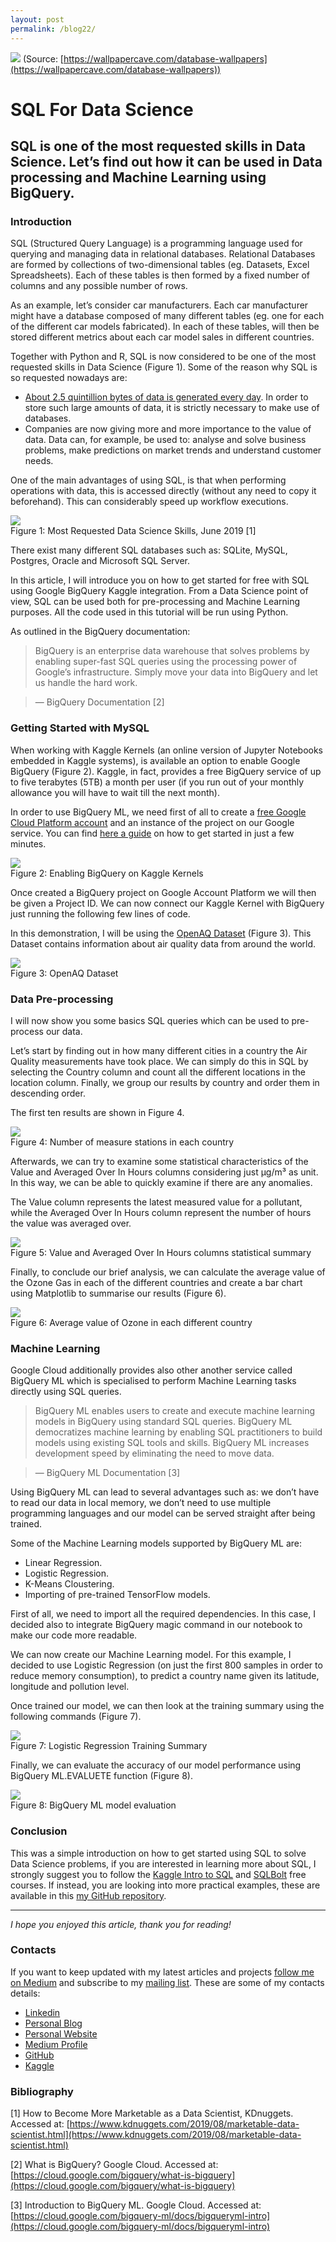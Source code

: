 ```yaml
---
layout: post
permalink: /blog22/
---
```


![](https://cdn-images-1.medium.com/max/1200/1*kvNT3lYmtg-U0v-NXHuuUA.jpeg)
<span class="figcaption_hack">(Source:
[https://wallpapercave.com/database-wallpapers](https://wallpapercave.com/database-wallpapers))</span>

# SQL For Data Science

## SQL is one of the most requested skills in Data Science. Let’s find out how it can be used in Data processing and Machine Learning using BigQuery.

### Introduction

SQL (Structured Query Language) is a programming language used for querying and
managing data in relational databases. Relational Databases are formed by
collections of two-dimensional tables (eg. Datasets, Excel Spreadsheets). Each
of these tables is then formed by a fixed number of columns and any possible
number of rows.

As an example, let’s consider car manufacturers. Each car manufacturer might
have a database composed of many different tables (eg. one for each of the
different car models fabricated).  In each of these tables, will then be stored
different metrics about each car model sales in different countries.

Together with Python and R, SQL is now considered to be one of the most
requested skills in Data Science (Figure 1). Some of the reason why SQL is so
requested nowadays are:

* [About 2.5 quintillion bytes of data is generated every
day](https://towardsdatascience.com/big-data-analysis-spark-and-hadoop-a11ba591c057).
In order to store such large amounts of data, it is strictly necessary to make
use of databases.
* Companies are now giving more and more importance to the value of data. Data
can, for example, be used to: analyse and solve business problems, make
predictions on market trends and understand customer needs.

One of the main advantages of using SQL, is that when performing operations with
data, this is accessed directly (without any need to copy it beforehand). This
can considerably speed up workflow executions.

![](https://cdn-images-1.medium.com/max/800/1*25mU6KkernbAayymO0HJhA.png) <br>
<span class="figcaption_hack">Figure 1: Most Requested Data Science Skills, June 2019 [1]</span>

There exist many different SQL databases such as: SQLite, MySQL, Postgres,
Oracle and Microsoft SQL Server.

In this article, I will introduce you on how to get started for free with SQL
using Google BigQuery Kaggle integration. From a Data Science point of view, SQL
can be used both for pre-processing and Machine Learning purposes. All the code
used in this tutorial will be run using Python.

As outlined in the BigQuery documentation:

> BigQuery is an enterprise data warehouse that solves problems by enabling
> super-fast SQL queries using the processing power of Google’s infrastructure.
Simply move your data into BigQuery and let us handle the hard work. 

> — BigQuery Documentation [2] 

### Getting Started with MySQL

When working with Kaggle Kernels (an online version of Jupyter Notebooks
embedded in Kaggle systems), is available an option to enable Google BigQuery
(Figure 2). Kaggle, in fact, provides a free BigQuery service of up to five
terabytes (5TB) a month per user (if you run out of your monthly allowance you
will have to wait till the next month). 

In order to use BigQuery ML, we need first of all to create a [free Google Cloud
Platform
account](https://cloud.google.com/blog/products/data-analytics/query-without-a-credit-card-introducing-bigquery-sandbox)
and an instance of the project on our Google service. You can find [here a
guide](https://www.youtube.com/watch?v=_YYqfS7rLUo&utm_medium=email&utm_source=intercom&utm_campaign=sql-summer-camp)
on how to get started in just a few minutes.

![](https://cdn-images-1.medium.com/max/1200/1*K4UVO_08NgmzH14kwHUlEg.png) <br>
<span class="figcaption_hack">Figure 2: Enabling BigQuery on Kaggle Kernels</span>

Once created a BigQuery project on Google Account Platform we will then be given
a Project ID. We can now connect our Kaggle Kernel with BigQuery just running
the following few lines of code.

<script src="https://gist.github.com/pierpaolo28/0d17d274caa5479af02c45810f169df1.js"></script>

In this demonstration, I will be using the [OpenAQ
Dataset](https://www.kaggle.com/open-aq/openaq) (Figure 3). This Dataset
contains information about air quality data from around the world.

<script src="https://gist.github.com/pierpaolo28/c71a7a5ff82b9cc21f35b88af6ee8f15.js"></script>

![](https://cdn-images-1.medium.com/max/1200/1*pIG0djG0Q4O3tr5oSU4X8g.png) <br>
<span class="figcaption_hack">Figure 3: OpenAQ Dataset</span>

### Data Pre-processing

I will now show you some basics SQL queries which can be used to pre-process our
data. 

Let’s start by finding out in how many different cities in a country the Air
Quality measurements have took place. We can simply do this in SQL by selecting
the Country column and count all the different locations in the location column.
Finally, we group our results by country and order them in descending order.

<script src="https://gist.github.com/pierpaolo28/617236937f3069b6df1bda3e37cdacb5.js"></script>

The first ten results are shown in Figure 4.

![](https://cdn-images-1.medium.com/max/800/1*LgXoz4F07fF0lnhhetcPrg.png) <br>
<span class="figcaption_hack">Figure 4: Number of measure stations in each country</span>

Afterwards, we can try to examine some statistical characteristics of the Value
and Averaged Over In Hours columns considering just µg/m³ as unit. In this way,
we can be able to quickly examine if there are any anomalies. 

The Value column represents the latest measured value for a pollutant, while the
Averaged Over In Hours column represent the number of hours the value was
averaged over.

<script src="https://gist.github.com/pierpaolo28/bb0943094f11edff50771285796e7645.js"></script>

![](https://cdn-images-1.medium.com/max/800/1*-303mdRFUSpMleejgBdTvA.png) <br>
<span class="figcaption_hack">Figure 5: Value and Averaged Over In Hours columns statistical summary</span>

Finally, to conclude our brief analysis, we can calculate the average value of
the Ozone Gas in each of the different countries and create a bar chart using
Matplotlib to summarise our results (Figure 6).

<script src="https://gist.github.com/pierpaolo28/25e0f8836e08913be68583ebd07d6fbb.js"></script>

![](https://cdn-images-1.medium.com/max/800/1*RN02E2QIJxJw_6Se-8qD7A.png) <br>
<span class="figcaption_hack">Figure 6: Average value of Ozone in each different country </span>

### Machine Learning

Google Cloud additionally provides also other another service called BigQuery ML
which is specialised to perform Machine Learning tasks directly using SQL
queries.

> BigQuery ML enables users to create and execute machine learning models in
> BigQuery using standard SQL queries. BigQuery ML democratizes machine learning
by enabling SQL practitioners to build models using existing SQL tools and
skills. BigQuery ML increases development speed by eliminating the need to move
data. 

> — BigQuery ML Documentation [3] 

Using BigQuery ML can lead to several advantages such as: we don’t have to read
our data in local memory, we don’t need to use multiple programming languages
and our model can be served straight after being trained.

Some of the Machine Learning models supported by BigQuery ML are:

* Linear Regression.
* Logistic Regression.
* K-Means Cloustering.
* Importing of pre-trained TensorFlow models.

First of all, we need to import all the required dependencies. In this case, I
decided also to integrate BigQuery magic command in our notebook to make our
code more readable.

<script src="https://gist.github.com/pierpaolo28/c30323c72b0c088af4d99ecc4548371f.js"></script>

We can now create our Machine Learning model. For this example, I decided to use
Logistic Regression (on just the first 800 samples in order to reduce memory
consumption), to predict a country name given its latitude, longitude and
pollution level.

<script src="https://gist.github.com/pierpaolo28/498f49cb4228eb670fec78932266013b.js"></script>

Once trained our model, we can then look at the training summary using the
following commands (Figure 7).

<script src="https://gist.github.com/pierpaolo28/e7253601cf0d1e22364daba0221e8e2e.js"></script>

![](https://cdn-images-1.medium.com/max/800/1*TYYA86zkezxEGIruRGMMyw.png) <br>
<span class="figcaption_hack">Figure 7: Logistic Regression Training Summary</span>

Finally, we can evaluate the accuracy of our model performance using BigQuery
ML.EVALUETE function (Figure 8).

<script src="https://gist.github.com/pierpaolo28/7acf1269ab184c24bad42ebd658cde99.js"></script>

![](https://cdn-images-1.medium.com/max/800/1*KtRsGM75f8_XB0fuzmzKGQ.png) <br>
<span class="figcaption_hack">Figure 8: BigQuery ML model evaluation</span>

### Conclusion

This was a simple introduction on how to get started using SQL to solve Data
Science problems, if you are interested in learning more about SQL, I strongly
suggest you to follow the [Kaggle Intro to
SQL](https://www.kaggle.com/learn/intro-to-sql)  and
[SQLBolt](https://sqlbolt.com/) free courses. If instead, you are looking into
more practical examples, these are available in this [my GitHub
repository](https://github.com/pierpaolo28/Artificial-Intelligence-Projects/tree/master/SQL%20for%20Data%20Science).

*****

*I hope you enjoyed this article, thank you for reading!*

### Contacts

If you want to keep updated with my latest articles and projects [follow me on
Medium](https://medium.com/@pierpaoloippolito28?source=post_page---------------------------)
and subscribe to my [mailing
list](http://eepurl.com/gwO-Dr?source=post_page---------------------------).
These are some of my contacts details:

* [Linkedin](https://uk.linkedin.com/in/pier-paolo-ippolito-202917146?source=post_page---------------------------)
* [Personal
Blog](https://pierpaolo28.github.io/blog/?source=post_page---------------------------)
* [Personal
Website](https://pierpaolo28.github.io/?source=post_page---------------------------)
* [Medium
Profile](https://towardsdatascience.com/@pierpaoloippolito28?source=post_page---------------------------)
* [GitHub](https://github.com/pierpaolo28?source=post_page---------------------------)
* [Kaggle](https://www.kaggle.com/pierpaolo28?source=post_page---------------------------)

### Bibliography

[1] How to Become More Marketable as a Data Scientist, KDnuggets. Accessed at:
[https://www.kdnuggets.com/2019/08/marketable-data-scientist.html](https://www.kdnuggets.com/2019/08/marketable-data-scientist.html)

[2] What is BigQuery? Google Cloud. Accessed at:
[https://cloud.google.com/bigquery/what-is-bigquery](https://cloud.google.com/bigquery/what-is-bigquery)

[3] Introduction to BigQuery ML. Google Cloud. Accessed at:
[https://cloud.google.com/bigquery-ml/docs/bigqueryml-intro](https://cloud.google.com/bigquery-ml/docs/bigqueryml-intro)
